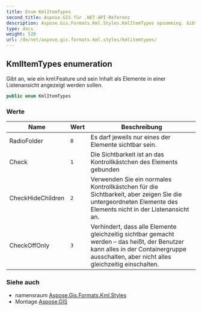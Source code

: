 ```yaml
---
title: Enum KmlItemTypes
second_title: Aspose.GIS für .NET-API-Referenz
description: Aspose.Gis.Formats.Kml.Styles.KmlItemTypes opsomming. Gibt an wie ein kmlFeature und sein Inhalt als Elemente in einer Listenansicht angezeigt werden sollen.
type: docs
weight: 520
url: /de/net/aspose.gis.formats.kml.styles/kmlitemtypes/
---
```

## KmlItemTypes enumeration

Gibt an, wie ein kml:Feature und sein Inhalt als Elemente in einer Listenansicht angezeigt werden sollen.

```csharp
public enum KmlItemTypes
```

### Werte

| Name | Wert | Beschreibung |
| --- | --- | --- |
| RadioFolder | `0` | Es darf jeweils nur eines der Elemente sichtbar sein. |
| Check | `1` | Die Sichtbarkeit ist an das Kontrollkästchen des Elements gebunden |
| CheckHideChildren | `2` | Verwenden Sie ein normales Kontrollkästchen für die Sichtbarkeit, aber zeigen Sie die untergeordneten Elemente des Elements nicht in der Listenansicht an. |
| CheckOffOnly | `3` | Verhindert, dass alle Elemente gleichzeitig sichtbar gemacht werden – das heißt, der Benutzer kann alles in der Containergruppe ausschalten, aber nicht alles gleichzeitig einschalten. |

### Siehe auch

* namensraum [Aspose.Gis.Formats.Kml.Styles](../../aspose.gis.formats.kml.styles/)
* Montage [Aspose.GIS](../../)



